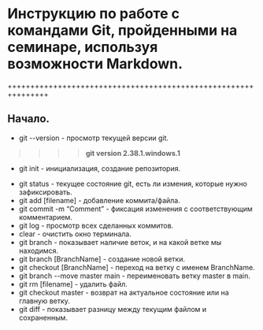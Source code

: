 # Инструкцию по работе с командами Git, пройденными на семинаре, используя возможности Markdown.
+++++++++++++++++++++++++++++++++++++++++++++++++++++++++++++++

## Начало.

* git --version - просмотр текущей версии git.
>>>> **git version 2.38.1.windows.1**
* git init - инициализация, создание репозитория.
- git status - текущее состояние git, есть ли измения, которые нужно
зафиксировать.
- git add [filename] - добавление коммита/файла.
- git commit -m “Сomment” - фиксация изменения с соответствующим
комментарием.
- git log - просмотр всех сделанных коммитов.
- clear - очистить окно терминала.
- git branch - показывает наличие веток, и на какой ветке мы находимся.
- git branch [BranchName] - создание новой ветки.
- git checkout [BranchName] - переход на ветку с именем BranchName.
- git branch --move master main - переименовать ветку master в main.
- git rm [filename] - удалить файл.
- git checkout master - возврат на актуальное состояние или на главную ветку.
- git diff - показывает разницу между текущим файлом и сохраненным.
